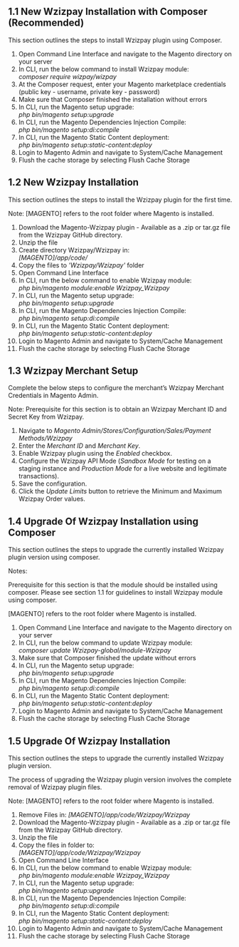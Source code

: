 <h2> 1.1    New Wzizpay Installation with Composer (Recommended) </h2>
<p> This section outlines the steps to install Wzizpay plugin using Composer. </p>

<ol>
	<li> Open Command Line Interface and navigate to the Magento directory on your server</li>
	<li> In CLI, run the below command to install Wzizpay module: <br/> <em>composer require wizpay/wizpay</em> </li>
	<li> At the Composer request, enter your Magento marketplace credentials (public key - username, private key - password)</li>
	<li> Make sure that Composer finished the installation without errors </li>
	<li> In CLI, run the Magento setup upgrade: <br/> <em>php bin/magento setup:upgrade</em> </li>
	<li> In CLI, run the Magento Dependencies Injection Compile: <br/> <em>php bin/magento setup:di:compile</em> </li>
	<li> In CLI, run the Magento Static Content deployment: <br/> <em>php bin/magento setup:static-content:deploy</em> </li>
	<li> Login to Magento Admin and navigate to System/Cache Management </li>
	<li> Flush the cache storage by selecting Flush Cache Storage </li>
</ol>

<h2> 1.2   New Wzizpay Installation </h2>
<p>This section outlines the steps to install the Wzizpay plugin for the first time.</p>

<p> Note: [MAGENTO] refers to the root folder where Magento is installed. </p>

<ol>
	<li> Download the Magento-Wzizpay plugin - Available as a .zip or tar.gz file from the Wzizpay GitHub directory. </li>
	<li> Unzip the file </li>
	<li> Create directory Wzizpay/Wzizpay in: <br/> <em>[MAGENTO]/app/code/</em></li>
	<li> Copy the files to <em>'Wzizpay/Wzizpay'</em> folder </li>
	<li> Open Command Line Interface </li>
	<li> In CLI, run the below command to enable Wzizpay module: <br/> <em>php bin/magento module:enable Wzizpay_Wzizpay</em> </li>
	<li> In CLI, run the Magento setup upgrade: <br/> <em>php bin/magento setup:upgrade</em> </li>
	<li> In CLI, run the Magento Dependencies Injection Compile: <br/> <em>php bin/magento setup:di:compile</em> </li>
	<li> In CLI, run the Magento Static Content deployment: <br/> <em>php bin/magento setup:static-content:deploy</em> </li>
	<li> Login to Magento Admin and navigate to System/Cache Management </li>
	<li> Flush the cache storage by selecting Flush Cache Storage </li>
</ol>

<h2> 1.3	Wzizpay Merchant Setup </h2>
<p> Complete the below steps to configure the merchant’s Wzizpay Merchant Credentials in Magento Admin. </p>
<p> Note: Prerequisite for this section is to obtain an Wzizpay Merchant ID and Secret Key from Wzizpay. </p>

<ol>
	<li> Navigate to <em>Magento Admin/Stores/Configuration/Sales/Payment Methods/Wzizpay</em> </li>
	<li> Enter the <em>Merchant ID</em> and <em>Merchant Key</em>. </li>
	<li> Enable Wzizpay plugin using the <em>Enabled</em> checkbox. </li>
	<li> Configure the Wzizpay API Mode (<em>Sandbox Mode</em> for testing on a staging instance and <em>Production Mode</em> for a live website and legitimate transactions). </li>
	<li> Save the configuration. </li>
	<li> Click the <em>Update Limits</em> button to retrieve the Minimum and Maximum Wzizpay Order values.</li>
</ol>

<h2> 1.4	Upgrade Of Wzizpay Installation using Composer</h2>
<p> This section outlines the steps to upgrade the currently installed Wzizpay plugin version using composer. </p>
<p> Notes: </p>
<p>Prerequisite for this section is that the module should be installed using composer. Please see section 1.1 for guidelines to install Wzizpay module using composer.</p>
<p>[MAGENTO] refers to the root folder where Magento is installed. </p>

<ol>
	<li> Open Command Line Interface and navigate to the Magento directory on your server</li>
	<li> In CLI, run the below command to update Wzizpay module: <br/> <em>composer update Wzizpay-global/module-Wzizpay</em> </li>
	<li> Make sure that Composer finished the update without errors </li>
	<li> In CLI, run the Magento setup upgrade: <br/> <em>php bin/magento setup:upgrade</em> </li>
	<li> In CLI, run the Magento Dependencies Injection Compile: <br/> <em>php bin/magento setup:di:compile</em> </li>
	<li> In CLI, run the Magento Static Content deployment: <br/> <em>php bin/magento setup:static-content:deploy</em> </li>
	<li> Login to Magento Admin and navigate to System/Cache Management </li>
	<li> Flush the cache storage by selecting Flush Cache Storage </li>
</ol>

<h2> 1.5	Upgrade Of Wzizpay Installation </h2>
<p> This section outlines the steps to upgrade the currently installed Wzizpay plugin version. </p>
<p> The process of upgrading the Wzizpay plugin version involves the complete removal of Wzizpay plugin files. </p>
<p> Note: [MAGENTO] refers to the root folder where Magento is installed. </p>

<ol>
	<li> Remove Files in: <em>[MAGENTO]/app/code/Wzizpay/Wzizpay</em></li>
	<li> Download the Magento-Wzizpay plugin - Available as a .zip or tar.gz file from the Wzizpay GitHub directory. </li>
	<li> Unzip the file </li>
	<li> Copy the files in folder to: <br/> <em>[MAGENTO]/app/code/Wzizpay/Wzizpay</em> </li>
	<li> Open Command Line Interface </li>
	<li> In CLI, run the below command to enable Wzizpay module: <br/> <em>php bin/magento module:enable Wzizpay_Wzizpay</em> </li>
	<li> In CLI, run the Magento setup upgrade: <br/> <em>php bin/magento setup:upgrade</em> </li>
	<li> In CLI, run the Magento Dependencies Injection Compile: <br/> <em>php bin/magento setup:di:compile</em> </li>
	<li> In CLI, run the Magento Static Content deployment: <br/> <em>php bin/magento setup:static-content:deploy</em> </li>
	<li> Login to Magento Admin and navigate to System/Cache Management </li>
	<li> Flush the cache storage by selecting Flush Cache Storage </li>
</ol>